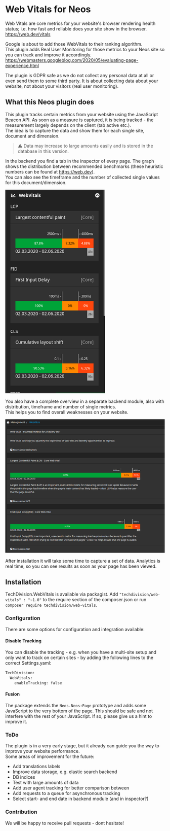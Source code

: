 # Web Vitals for Neos

Web Vitals are core metrics for your website's browser rendering health status;
i.e. how fast and reliable does your site show in the browser.  
https://web.dev/vitals

Google is about to add those WebVitals to their ranking algorithm.  
This plugin adds Real User Monitoring for those metrics to your Neos site
so you can track and improve it accordingly.
https://webmasters.googleblog.com/2020/05/evaluating-page-experience.html

The plugin is GDPR safe as we do not collect any personal data at all or even send them to some third party.
It is about collecting data about your website, not about your visitors (real user monitoring).

## What this Neos plugin does

This plugin tracks certain metrics from your website using the JavaScript Beacon API. As soon as a measure is captured,
it is being tracked - the measurement largely depends on the client (tab active etc.).  
The idea is to capture the data and show them for each single site, document and dimension.

> :warning: Data may increase to large amounts easily and is stored in the database in this version.

In the backend you find a tab in the inspector of every page.
The graph shows the distribution between recommended benchmarks (these heuristic numbers can be found at https://web.dev).  
You can also see the timeframe and the number of collected single values for this document/dimension.

![WebVitals](./Documentation/Images/WebVitals_Inspector.png 'Neos inspector views')

You also have a complete overview in a separate backend module, also with distribution, timeframe and number of single metrics.  
This helps you to find overall weaknesses on your website.

![WebVitals](./Documentation/Images/WebVitals_BackendModule.png 'Neos backend module')

After installation it will take some time to capture a set of data.
Analytics is real time, so you can see results as soon as your page has been viewed.

## Installation

TechDivision.WebVitals is available via packagist. Add `"techdivision/web-vitals" : "~1.0"` to the require section of the composer.json
or run `composer require techdivision/web-vitals`.

### Configuration

There are some options for configuration and integration available:

#### Disable Tracking

You can disable the tracking - e.g. when you have a multi-site setup and only want to track on certain sites -
by adding the following lines to the correct Settings.yaml:

```
TechDivision:
  WebVitals:
    enableTracking: false
```

#### Fusion

The package extends the `Neos.Neos:Page` prototype and adds some JavaScript to the very bottom of the page.
This should be safe and not interfere with the rest of your JavaScript. If so, please give us a hint to improve it.

### ToDo

The plugin is in a very early stage, but it already can guide you the way to improve your website performance.  
Some areas of improvement for the future:

-   Add translations labels
-   Improve data storage, e.g. elastic search backend
-   DB indices
-   Test with large amounts of data
-   Add user agent tracking for better comparison between
-   Add requests to a queue for asynchronous tracking
-   Select start- and end date in backend module (and in inspector?)

### Contribution

We will be happy to receive pull requests - dont hesitate!

